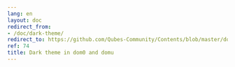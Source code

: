 ```yaml
---
lang: en
layout: doc
redirect_from:
- /doc/dark-theme/
redirect_to: https://github.com/Qubes-Community/Contents/blob/master/docs/customization/dark-theme.md
ref: 74
title: Dark theme in dom0 and domu
---
```

